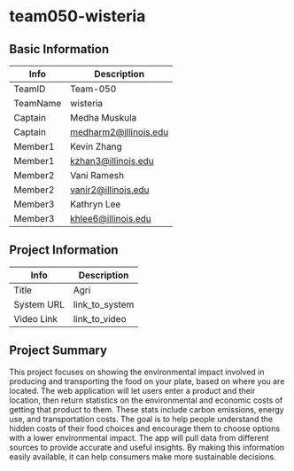# team050-wisteria

## Basic Information

| Info     | Description           |
| -------- | --------------------- |
| TeamID   | Team-050              |
| TeamName | wisteria              |
| Captain  | Medha Muskula         |
| Captain  | medharm2@illinois.edu |
| Member1  | Kevin Zhang           |
| Member1  | kzhan3@illinois.edu   |
| Member2  | Vani Ramesh           |
| Member2  | vanir2@illinois.edu   |
| Member3  | Kathryn Lee           |
| Member3  | khlee6@illinois.edu   |

## Project Information

| Info       | Description    |
| ---------- | -------------- |
| Title      | Agri           |
| System URL | link_to_system |
| Video Link | link_to_video  |

## Project Summary

This project focuses on showing the environmental impact involved in producing and transporting the food on your plate, based on where you are located. The web application will let users enter a product and their location, then return statistics on the environmental and economic costs of getting that product to them. These stats include carbon emissions, energy use, and transportation costs. The goal is to help people understand the hidden costs of their food choices and encourage them to choose options with a lower environmental impact. The app will pull data from different sources to provide accurate and useful insights. By making this information easily available, it can help consumers make more sustainable decisions.
